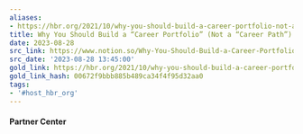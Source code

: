 ```yaml
---
aliases:
- https://hbr.org/2021/10/why-you-should-build-a-career-portfolio-not-a-career-path
title: Why You Should Build a “Career Portfolio” (Not a “Career Path”)
date: 2023-08-28
src_link: https://www.notion.so/Why-You-Should-Build-a-Career-Portfolio-Not-a-Career-Path-b42f51152d304a0dab02b89f4cd6a8ae
src_date: '2023-08-28 13:45:00'
gold_link: https://hbr.org/2021/10/why-you-should-build-a-career-portfolio-not-a-career-path
gold_link_hash: 00672f9bbb885b489ca34f4f95d32aa0
tags:
- '#host_hbr_org'
---
```






#### Partner Center